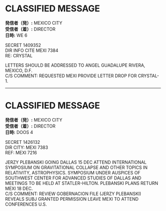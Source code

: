# CLASSIFIED MESSAGE

**発信者（発）:** MEXICO CITY  
**受信者（着）:** DIRECTOR  
**日時:** WE 6  

SECRET 1409352  
DIR INFO CITE MEXI 7384  
RE: CRYSTAL  

LETTERS SHOULD BE ADDRESSED TO ANGEL GUADALUPE RIVERA, MEXICO, D.F.  
C/S COMMENT: REQUESTED MEXI PROVIDE LETTER DROP FOR CRYSTAL-1.  

---

# CLASSIFIED MESSAGE

**発信者（発）:** MEXICO CITY  
**受信者（着）:** DIRECTOR  
**日時:** DOOS 4  

SECRET 1426132  
DIR CITY: MEXI 7383  
REF: MEXI 7216  

JERZY PLEBANSKI GOING DALLAS 15 DEC ATTEND INTERNATIONAL SYMPOSIUM ON GRAVITATIONAL COLLAPSE AND OTHER TOPICS IN RELATIVITY, ASTROPHYSICS. SYMPOSIUM UNDER AUSPICES OF SOUTHWEST CENTER FOR ADVANCED STUDIES OF DALLAS AND MEETINGS TO BE HELD AT STATLER-HILTON. PLEBANSKI PLANS RETURN MEXI 18 DEC.  
C/S COMMENT: REVIEW GOBERNACION FILE (JERZY PLEBANSKI) REVEALS SUBJ GRANTED PERMISSION LEAVE MEXI TO ATTEND CONFERENCES U.S.  